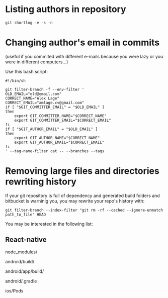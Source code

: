 # Listing authors in repository

`git shortlog -e -s -n`

# Changing author's email in commits 
(useful if you commited with different e-mails because you were lazy or you were in different computers...)

Use this bash script:

```
#!/bin/sh

git filter-branch -f --env-filter '
OLD_EMAIL="old@email.com"
CORRECT_NAME="Alex Lage"
CORRECT_EMAIL="amlage.cv@gmail.com"
if [ "$GIT_COMMITTER_EMAIL" = "$OLD_EMAIL" ]
then
    export GIT_COMMITTER_NAME="$CORRECT_NAME"
    export GIT_COMMITTER_EMAIL="$CORRECT_EMAIL"
fi
if [ "$GIT_AUTHOR_EMAIL" = "$OLD_EMAIL" ]
then
    export GIT_AUTHOR_NAME="$CORRECT_NAME"
    export GIT_AUTHOR_EMAIL="$CORRECT_EMAIL"
fi
' --tag-name-filter cat -- --branches --tags
```



# Removing large files and directories rewriting history

If your git repository is full of dependency and generated build folders and bitbucket is warninig you, you may rewrite your repo's history with:

`git filter-branch --index-filter "git rm -rf --cached --ignore-unmatch path_to_file" HEAD`


You may be interested in the following list:

## React-native

node_modules/

android/build/

android/app/build/

android/.gradle

ios/Pods



